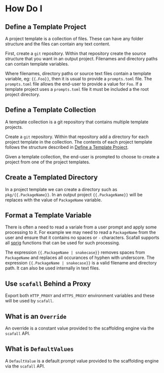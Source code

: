 # How Do I

## Define a Template Project

A project template is a collection of files.  These can have any folder structure and the files can contain any text content.

First, create a `git` repository.  Within that repository create the source structure that you want in an output project.  Filenames and directory paths can contain template variables.  

Where filenames, directory paths or source text files contain a template variable, eg: `{{.Foo}}`, then it is usual to provide a `prompts.toml` file.  The `prompts.toml` file allows the end-user to provide a value for `Foo`.  If a template project uses a `prompts.toml` file it must be included a the root project directory.

## Define a Template Collection

A template collection is a git repository that contains multiple template projects.

Create a `git` repository.  Within that repository add a directory for each project template in the collection.  The contents of each project template follows the structure described in [Define a Template Project](#define_a_template_project).

Given a template collection, the end-user is prompted to choose to create a project from one of the project templates.

## Create a Templated Directory

In a project template we can create a directory such as `pkg/{{.PackageName}}`.  In an output project `{{.PackageName}}`  will be replaces with the value of `PackageName` variable.

## Format a Template Variable

There is often a need to read a variale from a user prompt and apply some processing to it.  For example we may need to read a `PackageName` from the user and ensure that it contains no spaces or `-` characters.  Scafall supports all [sprig](http://masterminds.github.io/sprig/) functions that can be used for such processing.

The expression `{{.PackageName | snakecase}}` removes spaces from `PackageName` and replaces all occurances of hyphen with underscore.  The expression `{{.PackageName | snakecase}}` is a valid filename and directory path.  It can also be used internally in text files.

## Use `scafall` Behind a Proxy

Export both `HTTP_PROXY` and `HTTPS_PROXY` environment variables and these will be used by `scafall`.

## What is an `Override`

An override is a constant value provided to the scaffolding engine via the `scafall` API.

## What is `DefaultValues`

A `DefaultValue` is a default prompt value provided to the scaffolding engine via the `scafall` API.
